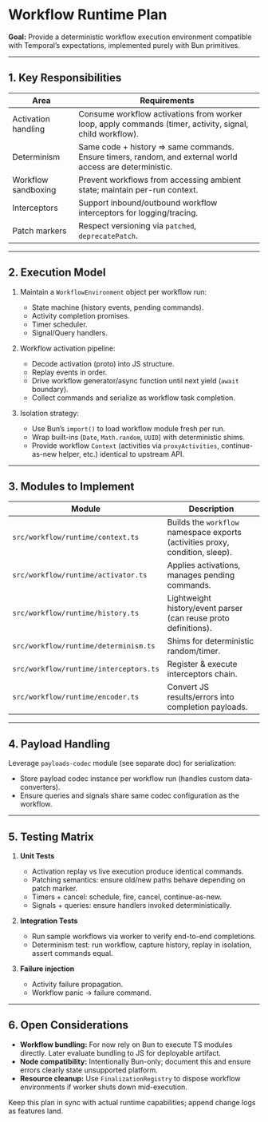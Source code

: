 # Workflow Runtime Plan

**Goal:** Provide a deterministic workflow execution environment compatible with Temporal’s expectations, implemented purely with Bun primitives.

---

## 1. Key Responsibilities

| Area | Requirements |
|------|--------------|
| Activation handling | Consume workflow activations from worker loop, apply commands (timer, activity, signal, child workflow). |
| Determinism | Same code + history => same commands. Ensure timers, random, and external world access are deterministic. |
| Workflow sandboxing | Prevent workflows from accessing ambient state; maintain per-run context. |
| Interceptors | Support inbound/outbound workflow interceptors for logging/tracing. |
| Patch markers | Respect versioning via `patched`, `deprecatePatch`. |

---

## 2. Execution Model

1. Maintain a `WorkflowEnvironment` object per workflow run:
   - State machine (history events, pending commands).
   - Activity completion promises.
   - Timer scheduler.
   - Signal/Query handlers.

2. Workflow activation pipeline:
   - Decode activation (proto) into JS structure.
   - Replay events in order.
   - Drive workflow generator/async function until next yield (`await` boundary).
   - Collect commands and serialize as workflow task completion.

3. Isolation strategy:
   - Use Bun’s `import()` to load workflow module fresh per run.
   - Wrap built-ins (`Date`, `Math.random`, `UUID`) with deterministic shims.
   - Provide workflow `Context` (activities via `proxyActivities`, continue-as-new helper, etc.) identical to upstream API.

---

## 3. Modules to Implement

| Module | Description |
|--------|-------------|
| `src/workflow/runtime/context.ts` | Builds the `workflow` namespace exports (activities proxy, condition, sleep). |
| `src/workflow/runtime/activator.ts` | Applies activations, manages pending commands. |
| `src/workflow/runtime/history.ts` | Lightweight history/event parser (can reuse proto definitions). |
| `src/workflow/runtime/determinism.ts` | Shims for deterministic random/timer. |
| `src/workflow/runtime/interceptors.ts` | Register & execute interceptors chain. |
| `src/workflow/runtime/encoder.ts` | Convert JS results/errors into completion payloads. |

---

## 4. Payload Handling

Leverage `payloads-codec` module (see separate doc) for serialization:

- Store payload codec instance per workflow run (handles custom data-converters).
- Ensure queries and signals share same codec configuration as the workflow.

---

## 5. Testing Matrix

1. **Unit Tests**
   - Activation replay vs live execution produce identical commands.
   - Patching semantics: ensure old/new paths behave depending on patch marker.
   - Timers + cancel: schedule, fire, cancel, continue-as-new.
   - Signals + queries: ensure handlers invoked deterministically.

2. **Integration Tests**
   - Run sample workflows via worker to verify end-to-end completions.
   - Determinism test: run workflow, capture history, replay in isolation, assert commands equal.

3. **Failure injection**
   - Activity failure propagation.
   - Workflow panic -> failure command.

---

## 6. Open Considerations

- **Workflow bundling:** For now rely on Bun to execute TS modules directly. Later evaluate bundling to JS for deployable artifact.
- **Node compatibility:** Intentionally Bun-only; document this and ensure errors clearly state unsupported platform.
- **Resource cleanup:** Use `FinalizationRegistry` to dispose workflow environments if worker shuts down mid-execution.

Keep this plan in sync with actual runtime capabilities; append change logs as features land.
